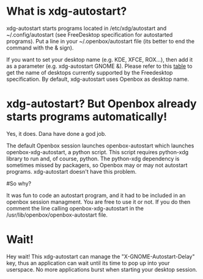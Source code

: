 # What is xdg-autostart?

xdg-autostart starts programs located in /etc/xdg/autostart and ~/.config/autostart (see FreeDesktop specification for autostarted programs). Put a line in your ~/.openbox/autostart file (its better to end the command with the & sign).

If you want to set your desktop name (e.g. KDE, XFCE, ROX...), then add it as a parameter (e.g. xdg-autostart GNOME &). Please refer to this [table](http://standards.freedesktop.org/menu-spec/latest/apb.html) to get the name of desktops currently supported by the Freedesktop specification. By default, xdg-autostart uses Openbox as desktop name.

# xdg-autostart? But Openbox already starts programs automatically!

Yes, it does. Dana have done a god job.

The default Openbox session launches openbox-autostart which launches openbox-xdg-autostart, a python script. This script requires python-xdg
library to run and, of course, python. The python-xdg dependency is sometimes missed by packagers, so Openbox may or may not autostart
programs. xdg-autostart doesn't have this problem.

#So why?

It was fun to code an autostart program, and it had to be included in an openbox session managment. You are free to use it or not. If you do
then comment the line calling openbox-xdg-autostart in the /usr/lib/openbox/openbox-autostart file.

# Wait!

Hey wait! This xdg-autostart can manage the "X-GNOME-Autostart-Delay" key, thus an application can wait until its time to pop up into your userspace. No more applications burst when starting your desktop session.

